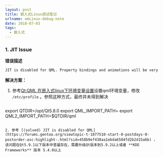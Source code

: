 ```yaml
---
layout: post
title: 嵌入式Linux调试笔记
urlname: emLinux-debug-note
date: 2018-07-03
tags:
  - 嵌入式
---
```




### 1. JIT Issue


**错误描述**

   ```bash
   JIT is disabled for QML. Property bindings and animations will be very slow. Visit https://wiki.qt.io/V4 to learn about possible solutions for your platform.
   ```

**解决方案：**

1. 参考[Qt:QML 在嵌入式linux下环境变量设置](https://blog.csdn.net/x356982611/article/details/71036775)设置qml环境变量，修改 `/etc/profile` 。参照这种方式，最终并未得到解决

   ```bash
export QTDIR=/opt/Qt5.8.0
export QML_IMPORT_PATH=
export QML2_IMPORT_PATH=$QTDIR/qml
   ```

2. 参考 [(solved) JIT is disabled for QML](https://forums.gentoo.org/viewtopic-t-1077510-start-0-postdays-0-postorder-asc-highlight-.html?sid=458b9ef438aa1ebda6584fd2b2d15a6b) ， 该问题在Qt5.9.1以下版本中普遍存在，需要升级Qt版本到5.9.2以上或者 **KDE Frameworks** 版本 5.4.0以上

